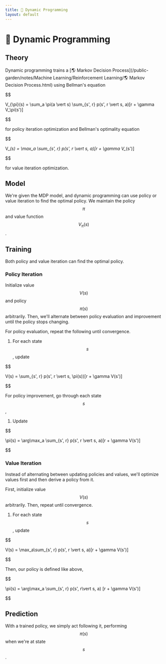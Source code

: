 ```yaml
---
title: 🧨 Dynamic Programming
layout: default
---
```


# 🧨 Dynamic Programming

## Theory
Dynamic programming trains a [🌎 Markov Decision Process](/public-garden/notes/Machine Learning/Reinforcement Learning/🌎 Markov Decision Process.html) using Bellman's equation 

$$

V_{\pi}(s) = \sum_a \pi(a \vert s) \sum_{s', r} p(s', r \vert s, a)[r + \gamma V_\pi(s')]

$$

 for policy iteration optimization and Bellman's optimality equation 

$$

V_*(s) = \max_a \sum_{s', r} p(s', r \vert s, a)[r + \gamma V_*(s')]

$$

 for value iteration optimization.

## Model
We're given the MDP model, and dynamic programming can use policy or value iteration to find the optimal policy. We maintain the policy $$\pi$$ and value function $$V_\pi(s)$$.

## Training
Both policy and value iteration can find the optimal policy.

### Policy Iteration
Initialize value $$V(s)$$ and policy $$\pi(s)$$ arbitrarily. Then, we'll alternate between policy evaluation and improvement until the policy stops changing.

For policy evaluation, repeat the following until convergence.
1. For each state $$s$$, update 

$$

V(s) = \sum_{s', r} p(s', r \vert s, \pi(s))[r + \gamma V(s')]

$$

For policy improvement, go through each state $$s$$,
1. Update 

$$

\pi(s) = \arg\max_a \sum_{s', r} p(s', r \vert s, a)[r + \gamma V(s')]

$$

### Value Iteration
Instead of alternating between updating policies and values, we'll optimize values first and then derive a policy from it.

First, initialize value $$V(s)$$ arbitrarily. Then, repeat until convergence.
1. For each state $$s$$, update 

$$

V(s) = \max_a\sum_{s', r} p(s', r \vert s, a)[r + \gamma V(s')]

$$

Then, our policy is defined like above, 

$$

\pi(s) = \arg\max_a \sum_{s', r} p(s', r\vert s, a) [r + \gamma V(s')]

$$

## Prediction
With a trained policy, we simply act following it, performing $$\pi(s)$$ when we're at state $$s$$.